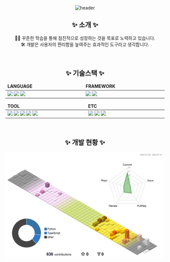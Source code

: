<div align="center">

![header](https://capsule-render.vercel.app/api?type=Waving&color=auto&height=300&section=header&text=JunHyung&fontSize=90)

## ✨ 소개 ✨

👨‍💻 꾸준한 학습을 통해 점진적으로 성장하는 것을 목표로 노력하고 있습니다. <br/>
🛠️ 개발은 사용자의 편리함을 높여주는 효과적인 도구라고 생각합니다.

<br/>

## ✨ 기술스택 ✨

<table>
	<thead>
		<tr border: none;>
		<td><b>LANGUAGE</b></td>
		<td><b>FRAMEWORK</b></td>
		</tr>
	</thead>
	 <tbody>
		 <tr>
			<td width="500">
				<img src="https://img.shields.io/badge/-TypeScript-202020?style=for-the-badge&logo=typescript" height="25" />
				<img src="https://img.shields.io/badge/-JavaScript-202020?style=for-the-badge&logo=javascript" height="25" />
				<img src="https://img.shields.io/badge/-Python-202020?style=for-the-badge&logo=python" height="25" />
			</td>
			<td width="500">
			  <img src="https://img.shields.io/badge/-React-202020?style=for-the-badge&logo=react" height="25" />
			  <img src="https://img.shields.io/badge/-Nest-202020?style=for-the-badge&logo=nestjs" height="25" />
			</td>
		 </tr>
	 </tbody>
</table>

<table>
	<thead>
		<tr border: none;>
			<td><b>TOOL</b></td>
			<td><b>ETC</b></td>
		</tr>
	</thead>
 <tbody>
	 <tr>
		<td width="500">
		  	<img src="https://img.shields.io/badge/-GitHub-202020?style=for-the-badge&logo=github" height="25" />
			<img src="https://img.shields.io/badge/-Jira-202020?style=for-the-badge&logo=jira" height="25" />
			<img src="https://img.shields.io/badge/-Slack-202020?style=for-the-badge&logo=slack" height="25" />
			<img src="https://img.shields.io/badge/-Notion-202020?style=for-the-badge&logo=notion" height="25" />
			<img src="https://img.shields.io/badge/-Figma-202020?style=for-the-badge&logo=figma" height="25" />
		</td>
		<td width="500">
			<img src="https://img.shields.io/badge/-PostgreSQL-202020?style=for-the-badge&logo=postgresql" height="25" />
			<img src="https://img.shields.io/badge/-AWS-202020?style=for-the-badge&logo=amazonwebservices" height="25" />
			<img src="https://img.shields.io/badge/-Linux-202020?style=for-the-badge&logo=linux" height="25" />
	 </tr>
 </tbody>
</table>

<br>

## ✨ 개발 현황 ✨

![3d-asset](./profile-3d-contrib/profile-south-season-animate.svg)

</div>
